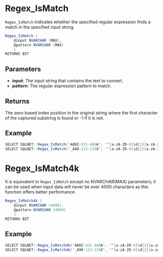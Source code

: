 # Regex_IsMatch

`Regex_IsMatch` indicates whether the specified regular expression finds a match in the specified input string.

```csharp
Regex_IsMatch (
	@input NVARCHAR (MAX),
	@pattern NVARCHAR (MAX)
	)
RETURNS BIT
```

## Parameters

  - **input**: The input string that contains the text to convert.
  - **pattern**: The regular expression pattern to match.

## Returns

The zero-based index position in the original string where the first character of the captured substring is found or -1 if it is not. 

## Example

```csharp
SELECT SQLNET::Regex_IsMatch('A08Z-931-468A', '^[a-zA-Z0-9]\d{2}[a-zA-Z0-9](-\d{3}){2}[A-Za-z0-9]$')
SELECT SQLNET::Regex_IsMatch('_A90-123-129X', '^[a-zA-Z0-9]\d{2}[a-zA-Z0-9](-\d{3}){2}[A-Za-z0-9]$')
```

# Regex_IsMatch4k

It is equivalent to `Regex_IsMatch` except no NVARCHAR(MAX) parameters; it can be used when input data will never be over 4000 characters as this function offers better performance.

```csharp
Regex_IsMatch4k (
	@input NVARCHAR (4000),
	@pattern NVARCHAR (4000)
	)
RETURNS BIT
```

## Example

```csharp
SELECT SQLNET::Regex_IsMatch4k('A08Z-931-468A', '^[a-zA-Z0-9]\d{2}[a-zA-Z0-9](-\d{3}){2}[A-Za-z0-9]$')
SELECT SQLNET::Regex_IsMatch4k('_A90-123-129X', '^[a-zA-Z0-9]\d{2}[a-zA-Z0-9](-\d{3}){2}[A-Za-z0-9]$')
```
